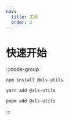 ```yaml
---
nav:
  title: 工具
  order: 2
---
```


# 快速开始

:::code-group

```bash [npm]
npm install @xls-utils
```

```bash [yarn]
yarn add @xls-utils
```

```bash [pnpm]
pnpm add @xls-utils
```

:::
